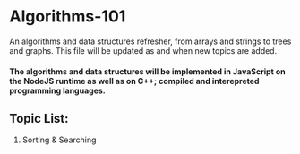 # Algorithms-101 
An algorithms and data structures refresher, from arrays and strings to trees and graphs. This file will be updated as and when new topics are added.
#### The algorithms and data structures will be implemented in JavaScript on the NodeJS runtime as well as on C++; compiled and interepreted programming languages.
## Topic List:
1. Sorting & Searching
